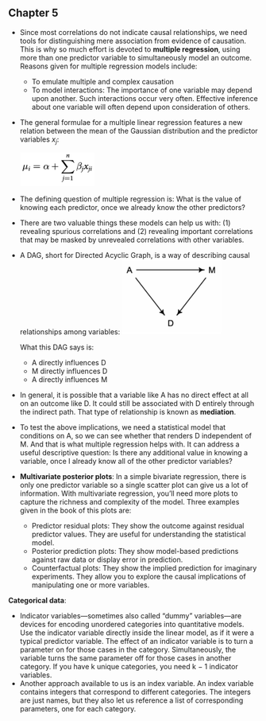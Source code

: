 ## Chapter 5
- Since most correlations do not indicate causal relationships, we need tools for distinguishing mere association from evidence of causation. This is why so much effort is devoted to **multiple regression**, using more than one predictor variable to simultaneously model an outcome. Reasons given for multiple regression models include:
    - To emulate multiple and complex causation
    - To model interactions: The importance of one variable may depend upon another. Such interactions occur very often. Effective inference about one variable will often depend upon consideration of others.
-   The general formulae for a multiple linear regression features a new relation between the mean of the Gaussian distribution and the predictor variables $x_{j}$:

      <img src = "formula1.png" width = "150">
    
-  The defining question of multiple regression is: What is the value of knowing each predictor, once we already know the other predictors?
-  There are two valuable things these models can help us with: (1) revealing spurious correlations and (2) revealing important correlations that may be masked by unrevealed correlations with other variables.
-  A DAG, short for Directed Acyclic Graph, is a way of describing causal relationships among variables:
    <img src = "img1.png" width = "200">

    What this DAG says is:
    - A directly influences D				
    - M directly influences D
    - A directly influences M 

- In general, it is possible that a variable like A has no direct effect at all on an outcome like D. It could still be associated with D entirely through the indirect path. That type of relationship is known as **mediation**.	
- To test the above implications, we need a statistical model that conditions on A, so we can see whether that renders D independent of M. And that is what multiple regression helps with. It can address a useful descriptive question: Is there any additional value in knowing a variable, once I already know all of the other predictor variables?

- **Multivariate posterior plots**: In a simple bivariate regression, there is only one predictor variable so a single scatter plot can give us a lot of information. With multivariate regression, you’ll need more plots to capture the richness and complexity of the model. Three examples given in the book of this plots are:
	-  Predictor residual plots: They show the outcome against residual predictor values. They are useful for understanding the statistical model.
	- Posterior prediction plots: They show model-based predictions against raw data or display error in prediction.
	- Counterfactual plots: They show the implied prediction for imaginary experiments.  They allow you to explore the causal implications of manipulating one or more variables.

**Categorical data**:
- Indicator variables—sometimes also called “dummy” variables—are devices for encoding unordered categories into quantitative models. Use the indicator variable directly inside the linear model, as if it were a typical predictor variable. The effect of an indicator variable is to turn a parameter on for those cases in the category. Simultaneously, the variable turns the same parameter off for those cases in another category. If you have k unique categories, you need k − 1 indicator variables.
- Another approach available to us is an index variable. An index variable contains integers that correspond to different categories. The integers are just names, but they also let us reference a list of corresponding parameters, one for each category.



